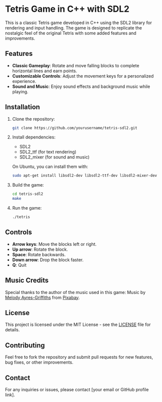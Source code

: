 # Tetris Game in C++ with SDL2

This is a classic Tetris game developed in C++ using the SDL2 library for rendering and input handling. The game is designed to replicate the nostalgic feel of the original Tetris with some added features and improvements.

## Features
- **Classic Gameplay**: Rotate and move falling blocks to complete horizontal lines and earn points.
- **Customizable Controls**: Adjust the movement keys for a personalized experience.
- **Sound and Music**: Enjoy sound effects and background music while playing.

## Installation

1. Clone the repository:
    ```bash
    git clone https://github.com/yourusername/tetris-sdl2.git
    ```

2. Install dependencies:
    - SDL2
    - SDL2_ttf (for text rendering)
    - SDL2_mixer (for sound and music)

    On Ubuntu, you can install them with:
    ```bash
    sudo apt-get install libsdl2-dev libsdl2-ttf-dev libsdl2-mixer-dev
    ```

3. Build the game:
    ```bash
    cd tetris-sdl2
    make
    ```

4. Run the game:
    ```bash
    ./tetris
    ```

## Controls
- **Arrow keys**: Move the blocks left or right.
- **Up arrow**: Rotate the block.
- **Space**: Rotate backwards.
- **Down arrow**: Drop the block faster.
- **Q**: Quit

## Music Credits
Special thanks to the author of the music used in this game:
Music by [Melody Ayres-Griffiths](https://pixabay.com/users/melodyayresgriffiths-27269767/?utm_source=link-attribution&utm_medium=referral&utm_campaign=music&utm_content=148250) from [Pixabay](https://pixabay.com/music//?utm_source=link-attribution&utm_medium=referral&utm_campaign=music&utm_content=148250).

## License
This project is licensed under the MIT License - see the [LICENSE](LICENSE) file for details.

## Contributing
Feel free to fork the repository and submit pull requests for new features, bug fixes, or other improvements.

## Contact
For any inquiries or issues, please contact [your email or GitHub profile link].
